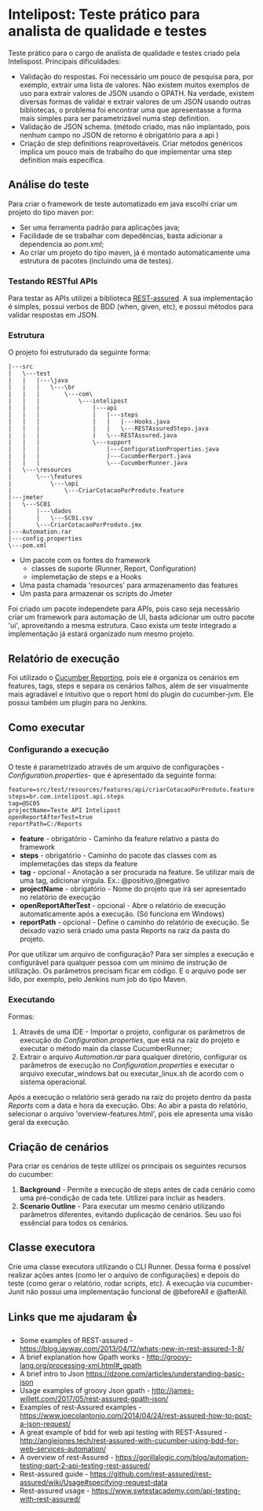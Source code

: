 
# Intelipost: Teste prático para analista de qualidade e testes

Teste prático para o cargo de analista de qualidade e testes criado pela Intelispost.
Principais dificuldades:
* Validação do respostas. Foi necessário um pouco de pesquisa para, por exemplo, extrair uma lista de valores. Não existem muitos exemplos de uso para extrair valores de JSON usando o GPATH. Na verdade, existem diversas formas de validar e extrair valores de um JSON usando outras bibliotecas, o problema foi encontrar uma que apresentasse a forma mais simples para ser parametrizável numa step definition.
* Validação de JSON schema. (método criado, mas não implantado, pois nenhum campo no JSON de retorno é obrigatório para a api )
* Criação de step definitions reaproveitáveis. Criar métodos genéricos implica um pouco mais de trabalho do que implementar uma step definition mais específica.

## Análise do teste

Para criar o framework de teste automatizado em java escolhi criar um projeto do tipo maven por:
* Ser uma ferramenta padrão para aplicações java;
* Facilidade de se trabalhar com depedências, basta adicionar a dependencia ao *pom.xml*;
* Ao criar um projeto do tipo maven, já é montado automaticamente uma estrutura de pacotes (incluindo uma de testes).

### Testando RESTful APIs

Para testar as APIs utilizei a biblioteca [REST-assured](http://rest-assured.io/). A sua implementação é simples, possui verbos de BDD (when, given, etc), e possui métodos para validar respostas em JSON.

### Estrutura

O projeto foi estruturado da seguinte forma:
```
|---src
|	\---test
|	|	|---\java
|	|	|	\---\br
|	|	|		\---com\
|	|	|			\---intelipost
|	|	|				|---api
|	|	|				|	|---steps
|	|	|				|	|	|---Hooks.java
|	|	|				|	|	\---RESTAssuredSteps.java
|	|	|				|	\---RESTAssured.java	
|	|	|				\---support
|	|	|					|---ConfigurationProperties.java
|	|	|					|---CucumberRerport.java
|	|	|					\---CucumberRunner.java
|	\---\resources
|		\---\features
|			\---\api
|		 		\---CriarCotacaoPorProduto.feature
|---jmeter
|	\---SC01
|		|---\dados
|		|	\---SC01.csv
|		\---CriarCotacaoPorProduto.jmx
|---Automation.rar	
|---config.properties
\---pom.xml
```

* Um pacote com os fontes do framework
	* classes de suporte (Runner, Report, Configuration)
	*  implemetação de steps e a Hooks
* Uma pasta chamada 'resources' para armazenamento das features
* Um pasta para armazenar os scripts do Jmeter

Foi criado um pacote independete para APIs, pois caso seja necessário criar um framework para automação de UI, basta adicionar um outro pacote 'ui', aproveitando a mesma estrutura. Caso exista um teste integrado a implementação já estará organizado num mesmo projeto.

## Relatório de execução

Foi utilizado o [Cucumber Reporting](https://github.com/damianszczepanik/cucumber-reporting), pois ele é organiza os cenários em features, tags, steps e separa os cenários falhos, além de ser visualmente mais agradável e intuitivo que o report html do plugin do cucumber-jvm. Ele possui também um plugin para no Jenkins.

## Como executar
### Configurando a execução
O teste é parametrizado através de um arquivo de configurações -*Configuration.properties*- que é apresentado da seguinte forma:
```
feature=src/test/resources/features/api/criarCotacaoPorProduto.feature
steps=br.com.intelipost.api.steps
tag=@SC05
projectName=Teste API Intelipost
openReportAfterTest=true
reportPath=C:/Reports
```
* **feature** - obrigatório - Caminho da feature relativo a pasta do framework
* **steps** - obrigatório - Caminho do pacote das classes com as implemetações das steps da feature
* **tag** - opcional - Anotação a ser procurada na feature. Se utilizar mais de uma tag, adicionar vírgula. Ex.: @positivo,@negativo
* **projectName** - obrigatório - Nome do projeto que irá ser apresentado no relatório de execução
* **openReportAfterTest** - opcional - Abre o relatório de execução automaticamente após a execução. (Só funciona em Windows)
*  **reportPath** - opcional - Define o caminho do relatório de execução. Se deixado vazio será criado uma pasta Reports na raiz da pasta do projeto.

Por que utilizar um arquivo de configuração?
Para ser simples a execução e configurável para qualquer pessoa com um mínimo de instrução de utilização. Os parâmetros precisam ficar em código. E o arquivo pode ser lido, por exemplo, pelo Jenkins num job do tipo Maven.

### Executando
Formas:
1. Através de uma IDE - Importar o projeto, configurar os parâmetros de execução do *Configuration.properties*, que está na raiz do projeto e executar o método main da classe CucumberRunner;
2. Extrair o arquivo *Automation.rar* para qualquer diretório, configurar os parâmetros de execução no *Configuration.properties* e executar o arquivo executar_windows.bat ou executar_linux.sh de acordo com o sistema operacional.

Após a execução o relatório será gerado na raiz do projeto dentro da pasta *Reports* com a data e hora da execução. Obs: Ao abir a pasta do relatório, selecionar o arquivo 'overview-features.html', pois ele apresenta uma visão geral da execução.

## Criação de cenários
Para criar os cenários de teste utilizei os principais os seguintes recursos do cucumber:
1. **Background** - Permite a execução de steps antes de cada cenário como uma pré-condição de cada tete. Utilizei para incluir as headers.
2. **Scenario Outline** - Para executar um mesmo cenário utilizando parâmetros diferentes, evitando duplicação de cenários. Seu uso foi essêncial para todos os cenários.

## Classe executora
Crie uma classe executora utilizando o CLI Runner. Dessa forma é possível realizar ações antes (como ler o arquivo de configurações) e depois do teste (como gerar o relatório, rodar scripts, etc). A execução via cucumber-Junit não possui uma implementação funcional de @beforeAll e @afterAll.
## Links que me ajudaram :thumbsup: 

* Some examples of REST-assured - https://blog.jayway.com/2013/04/12/whats-new-in-rest-assured-1-8/
* A brief explanation how Gpath works - http://groovy-lang.org/processing-xml.html#_gpath
* A brief intro to Json https://dzone.com/articles/understanding-basic-json
* Usage examples of groovy Json gpath - http://james-willett.com/2017/05/rest-assured-gpath-json/
* Examples of rest-Assured examples - https://www.joecolantonio.com/2014/04/24/rest-assured-how-to-post-a-json-request/
* A great example of bdd for web api testing with REST-Assured - http://angiejones.tech/rest-assured-with-cucumber-using-bdd-for-web-services-automation/
* A overview of rest-Assured - https://gorillalogic.com/blog/automation-testing-part-2-api-testing-rest-assured/
* Rest-assured guide - https://github.com/rest-assured/rest-assured/wiki/Usage#specifying-request-data
* Rest-assured usage - https://www.swtestacademy.com/api-testing-with-rest-assured/
